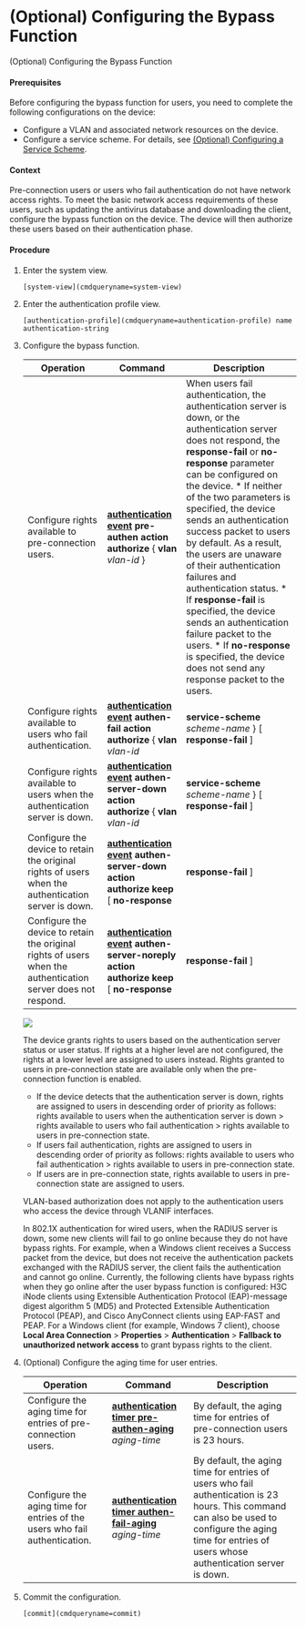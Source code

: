 (Optional) Configuring the Bypass Function
==========================================

(Optional) Configuring the Bypass Function

#### Prerequisites

Before configuring the bypass function for users, you need to complete the following configurations on the device:

* Configure a VLAN and associated network resources on the device.
* Configure a service scheme. For details, see [(Optional) Configuring a Service Scheme](galaxy_aaa_cfg_0014.html).

#### Context

Pre-connection users or users who fail authentication do not have network access rights. To meet the basic network access requirements of these users, such as updating the antivirus database and downloading the client, configure the bypass function on the device. The device will then authorize these users based on their authentication phase.


#### Procedure

1. Enter the system view.
   
   
   ```
   [system-view](cmdqueryname=system-view)
   ```
2. Enter the authentication profile view.
   
   
   ```
   [authentication-profile](cmdqueryname=authentication-profile) name authentication-string
   ```
3. Configure the bypass function.
   
   
   
   | Operation | Command | Description |
   | --- | --- | --- |
   | Configure rights available to pre-connection users. | [**authentication event**](cmdqueryname=authentication+event) **pre-authen action authorize** { **vlan** *vlan-id* } | When users fail authentication, the authentication server is down, or the authentication server does not respond, the **response-fail** or **no-response** parameter can be configured on the device. * If neither of the two parameters is specified, the device sends an authentication success packet to users by default. As a result, the users are unaware of their authentication failures and authentication status. * If **response-fail** is specified, the device sends an authentication failure packet to the users. * If **no-response** is specified, the device does not send any response packet to the users. |
   | Configure rights available to users who fail authentication. | [**authentication event**](cmdqueryname=authentication+event) **authen-fail** **action authorize** { **vlan** *vlan-id* | **service-scheme** *scheme-name* } [ **response-fail** ] |
   | Configure rights available to users when the authentication server is down. | [**authentication event**](cmdqueryname=authentication+event) **authen-server-down** **action authorize** { **vlan** *vlan-id* | **service-scheme** *scheme-name* } [ **response-fail** ] |
   | Configure the device to retain the original rights of users when the authentication server is down. | [**authentication event**](cmdqueryname=authentication+event) **authen-server-down** **action authorize** **keep** [ **no-response** | **response-fail** ] | NA |
   | Configure the device to retain the original rights of users when the authentication server does not respond. | [**authentication event**](cmdqueryname=authentication+event) **authen-server-noreply** **action authorize** **keep** [ **no-response** | **response-fail** ] |
   
   
   
   ![](public_sys-resources/note_3.0-en-us.png) 
   
   The device grants rights to users based on the authentication server status or user status. If rights at a higher level are not configured, the rights at a lower level are assigned to users instead. Rights granted to users in pre-connection state are available only when the pre-connection function is enabled.
   
   * If the device detects that the authentication server is down, rights are assigned to users in descending order of priority as follows: rights available to users when the authentication server is down > rights available to users who fail authentication > rights available to users in pre-connection state.
   * If users fail authentication, rights are assigned to users in descending order of priority as follows: rights available to users who fail authentication > rights available to users in pre-connection state.
   * If users are in pre-connection state, rights available to users in pre-connection state are assigned to users.
   
   VLAN-based authorization does not apply to the authentication users who access the device through VLANIF interfaces.
   
   In 802.1X authentication for wired users, when the RADIUS server is down, some new clients will fail to go online because they do not have bypass rights. For example, when a Windows client receives a Success packet from the device, but does not receive the authentication packets exchanged with the RADIUS server, the client fails the authentication and cannot go online. Currently, the following clients have bypass rights when they go online after the user bypass function is configured: H3C iNode clients using Extensible Authentication Protocol (EAP)-message digest algorithm 5 (MD5) and Protected Extensible Authentication Protocol (PEAP), and Cisco AnyConnect clients using EAP-FAST and PEAP. For a Windows client (for example, Windows 7 client), choose **Local Area Connection** > **Properties** > **Authentication** > **Fallback to unauthorized network access** to grant bypass rights to the client.
4. (Optional) Configure the aging time for user entries.
   
   
   
   | Operation | Command | Description |
   | --- | --- | --- |
   | Configure the aging time for entries of pre-connection users. | [**authentication timer pre-authen-aging**](cmdqueryname=authentication+timer+pre-authen-aging) *aging-time* | By default, the aging time for entries of pre-connection users is 23 hours. |
   | Configure the aging time for entries of the users who fail authentication. | [**authentication timer authen-fail-aging**](cmdqueryname=authentication+timer+authen-fail-aging) *aging-time* | By default, the aging time for entries of users who fail authentication is 23 hours.  This command can also be used to configure the aging time for entries of users whose authentication server is down. |
5. Commit the configuration.
   
   
   ```
   [commit](cmdqueryname=commit)
   ```
